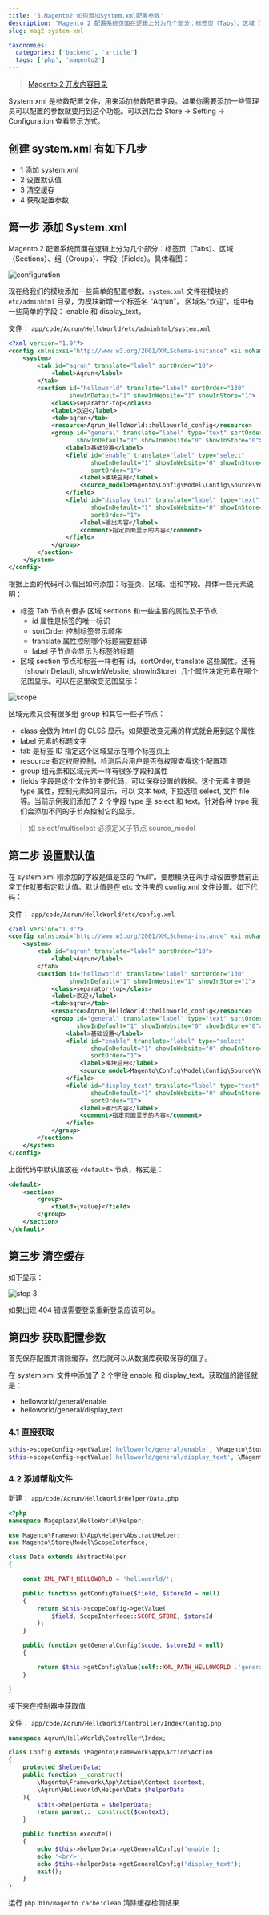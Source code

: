 ```yaml
---
title: '5.Magento2 如何添加System.xml配置参数'
description: 'Magento 2 配置系统页面在逻辑上分为几个部分：标签页（Tabs）、区域（Sections）、组（Groups）、字段（Fields）'
slug: mag2-system-xml

taxonomies:
  categories: ['backend', 'article']
  tags: ['php', 'magento2']
---
```


> [Magento 2 开发内容目录](@/backend/2020-02-02-0.magento-menu.md)

System.xml 是参数配置文件，用来添加参数配置字段。如果你需要添加一些管理员可以配置的参数就要用到这个功能。可以到后台 Store -> Setting -> Configuration 查看显示方式。

## 创建 system.xml 有如下几步

- 1 添加 system.xml
- 2 设置默认值
- 3 清空缓存
- 4 获取配置参数

## 第一步 添加 System.xml

Magento 2 配置系统页面在逻辑上分为几个部分：标签页（Tabs）、区域（Sections）、组（Groups）、字段（Fields）。具体看图：

![configuration](https://cdn.oicnp.com/images/magento2/5-config-sections.png)

现在给我们的模块添加一些简单的配置参数。`system.xml` 文件在模块的 `etc/adminhtml` 目录，为模块新增一个标签名 “Aqrun”， 区域名“欢迎”，组中有一些简单的字段： enable 和 display_text。

文件： `app/code/Aqrun/HelloWorld/etc/adminhtml/system.xml`

```xml
<?xml version="1.0"?>
<config xmlns:xsi="http://www.w3.org/2001/XMLSchema-instance" xsi:noNamespaceSchemaLocation="urn:magento:module:Magento_Config:etc/system_file.xsd">
    <system>
        <tab id="aqrun" translate="label" sortOrder="10">
            <label>Aqrun</label>
        </tab>
        <section id="helloworld" translate="label" sortOrder="130"
                 showInDefault="1" showInWebsite="1" showInStore="1">
            <class>separator-top</class>
            <label>欢迎</label>
            <tab>aqrun</tab>
            <resource>Aqrun_HelloWorld::helloworld_config</resource>
            <group id="general" translate="label" type="text" sortOrder="10"
                   showInDefault="1" showInWebsite="0" showInStore="0">
                <label>基础设置</label>
                <field id="enable" translate="label" type="select"
                       showInDefault="1" showInWebsite="0" showInStore="0"
                       sortOrder="1">
                    <label>模块启用</label>
                    <source_model>Magento\Config\Model\Config\Source\Yesno</source_model>
                </field>
                <field id="display_text" translate="label" type="text"
                       showInDefault="1" showInWebsite="0" showInStore="0"
                       sortOrder="1">
                    <label>输出内容</label>
                    <comment>指定页面显示的内容</comment>
                </field>
            </group>
        </section>
    </system>
</config>
```

根据上面的代码可以看出如何添加：标签页、区域、组和字段。具体一些元素说明：

- 标签 Tab 节点有很多 区域 sections 和一些主要的属性及子节点：
  - id 属性是标签的唯一标识
  - sortOrder 控制标签显示顺序
  - translate 属性控制哪个标题需要翻译
  - label 子节点会显示为标签的标题
- 区域 section 节点和标签一样也有 id，sortOrder, translate 这些属性。还有（showInDefault, showInWebsite, showInStore）几个属性决定元素在哪个范围显示。可以在这里改变范围显示：

![scope](https://cdn.oicnp.com/images/magento2/5-scope.png)

区域元素又会有很多组 group 和其它一些子节点：

- class 会做为 html 的 CLSS 显示，如果要改变元素的样式就会用到这个属性
- label 元素的标题文字
- tab 是标签 ID 指定这个区域显示在哪个标签页上
- resource 指定权限控制，检测后台用户是否有权限查看这个配置项
- group 组元素和区域元素一样有很多字段和属性
- fields 字段是这个文件的主要代码，可以保存设置的数据。这个元素主要是 type 属性，控制元素如何显示，可以 文本 text, 下拉选项 select, 文件 file 等。当前示例我们添加了 2 个字段 type 是 select 和 text。针对各种 type 我们会添加不同的子节点控制它的显示。

> 如 select/multiselect 必须定义子节点 source_model

## 第二步 设置默认值

在 system.xml 刚添加的字段是值是空的 “null”。要想模块在未手动设置参数前正常工作就要指定默认值。默认值是在 etc 文件夹的 config.xml 文件设置。如下代码：

文件： `app/code/Aqrun/HelloWorld/etc/config.xml`

```xml
<?xml version="1.0"?>
<config xmlns:xsi="http://www.w3.org/2001/XMLSchema-instance" xsi:noNamespaceSchemaLocation="urn:magento:module:Magento_Config:etc/system_file.xsd">
    <system>
        <tab id="aqrun" translate="label" sortOrder="10">
            <label>Aqrun</label>
        </tab>
        <section id="helloworld" translate="label" sortOrder="130"
                 showInDefault="1" showInWebsite="1" showInStore="1">
            <class>separator-top</class>
            <label>欢迎</label>
            <tab>aqrun</tab>
            <resource>Aqrun_HelloWorld::helloworld_config</resource>
            <group id="general" translate="label" type="text" sortOrder="10"
                   showInDefault="1" showInWebsite="0" showInStore="0">
                <label>基础设置</label>
                <field id="enable" translate="label" type="select"
                       showInDefault="1" showInWebsite="0" showInStore="0"
                       sortOrder="1">
                    <label>模块启用</label>
                    <source_model>Magento\Config\Model\Config\Source\Yesno</source_model>
                </field>
                <field id="display_text" translate="label" type="text"
                       showInDefault="1" showInWebsite="0" showInStore="0"
                       sortOrder="1">
                    <label>输出内容</label>
                    <comment>指定页面显示的内容</comment>
                </field>
            </group>
        </section>
    </system>
</config>
```

上面代码中默认值放在 `<default>` 节点，格式是：

```xml
<default>
    <section>
        <group>
            <field>{value}</field>
        </group>
    </section>
</default>
```

## 第三步 清空缓存

如下显示：

![step 3](https://cdn.oicnp.com/images/magento2/5-config-result.png)

如果出现 404 错误需要登录重新登录应该可以。

## 第四步 获取配置参数

首先保存配置并清除缓存，然后就可以从数据库获取保存的值了。

在 system.xml 文件中添加了 2 个字段 enable 和 display_text。获取值的路径就是：

- helloworld/general/enable
- helloworld/general/display_text

### 4.1 直接获取

```php
$this->scopeConfig->getValue('helloworld/general/enable', \Magento\Store\Model\ScopeInterface::SCOPE_STORE);
$this->scopeConfig->getValue('helloworld/general/display_text', \Magento\Store\Model\ScopeInterface::SCOPE_STORE);
```

### 4.2 添加帮助文件

新建： `app/code/Aqrun/HelloWorld/Helper/Data.php`

```php
<?php
namespace Mageplaza\HelloWorld\Helper;

use Magento\Framework\App\Helper\AbstractHelper;
use Magento\Store\Model\ScopeInterface;

class Data extends AbstractHelper
{

	const XML_PATH_HELLOWORLD = 'helloworld/';

	public function getConfigValue($field, $storeId = null)
	{
		return $this->scopeConfig->getValue(
			$field, ScopeInterface::SCOPE_STORE, $storeId
		);
	}

	public function getGeneralConfig($code, $storeId = null)
	{

		return $this->getConfigValue(self::XML_PATH_HELLOWORLD .'general/'. $code, $storeId);
	}

}
```

接下来在控制器中获取值

文件： `app/code/Aqrun/HelloWorld/Controller/Index/Config.php`

```php
namespace Aqrun\HelloWorld\Controller\Index;

class Config extends \Magento\Framework\App\Action\Action
{
    protected $helperData;
    public function __construct(
        \Magento\Framework\App\Action\Context $context,
        \Aqrun\Helloworld\Helper\Data $helperData
    ){
        $this->helperData = $helperData;
        return parent::__construct($context);
    }

    public function execute()
    {
        echo $this->helperData->getGeneralConfig('enable');
        echo '<br/>';
        echo $tihs->helperData->getGeneralConfig('display_text');
        exit();
    }
}
```

运行 `php bin/magento cache:clean` 清除缓存检测结果
